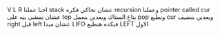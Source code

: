 V
L
R
احنا عملنا stack عشان نحاكي فكره recursion وعملنا pointer called cur  
عشان نمشي بيه على top بتاع الستاك
وبعدين بنعمل pop ونطبع cur 
وبعدين بنضيف right قبل left عشان مبدا LIFO فبكده هنطبع LEFT الاول


